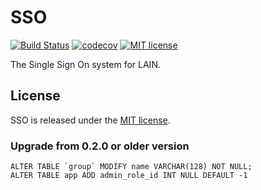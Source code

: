 # SSO

[![Build Status](https://travis-ci.org/laincloud/sso.svg?branch=master)](https://travis-ci.org/laincloud/sso)
[![codecov](https://codecov.io/gh/laincloud/sso/branch/master/graph/badge.svg)](https://codecov.io/gh/laincloud/sso)
[![MIT license](https://img.shields.io/github/license/mashape/apistatus.svg)](https://opensource.org/licenses/MIT)

The Single Sign On system for LAIN. 

## License
SSO is released under the [MIT license](https://github.com/laincloud/sso/blob/master/LICENSE).

### Upgrade from 0.2.0 or older version
```
ALTER TABLE `group` MODIFY name VARCHAR(128) NOT NULL;
ALTER TABLE app ADD admin_role_id INT NULL DEFAULT -1
```
